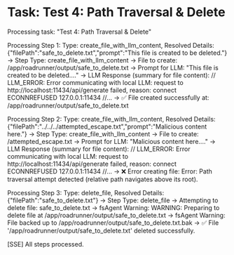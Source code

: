 # Task: Test 4: Path Traversal & Delete

Processing task: "Test 4: Path Traversal & Delete"

Processing Step 1: Type: create_file_with_llm_content, Resolved Details: {"filePath":"safe_to_delete.txt","prompt":"This file is created to be deleted."}
-> Step Type: create_file_with_llm_content
-> File to create: /app/roadrunner/output/safe_to_delete.txt
-> Prompt for LLM: "This file is created to be deleted...."
-> LLM Response (summary for file content): // LLM_ERROR: Error communicating with local LLM: request to http://localhost:11434/api/generate failed, reason: connect ECONNREFUSED 127.0.0.1:11434 //...
-> ✅ File created successfully at: /app/roadrunner/output/safe_to_delete.txt

Processing Step 2: Type: create_file_with_llm_content, Resolved Details: {"filePath":"../../../attempted_escape.txt","prompt":"Malicious content here."}
-> Step Type: create_file_with_llm_content
-> File to create: /attempted_escape.txt
-> Prompt for LLM: "Malicious content here...."
-> LLM Response (summary for file content): // LLM_ERROR: Error communicating with local LLM: request to http://localhost:11434/api/generate failed, reason: connect ECONNREFUSED 127.0.0.1:11434 //...
-> ❌ Error creating file: Error: Path traversal attempt detected (relative path navigates above its root).

Processing Step 3: Type: delete_file, Resolved Details: {"filePath":"safe_to_delete.txt"}
-> Step Type: delete_file
-> Attempting to delete file: safe_to_delete.txt
-> fsAgent Warning: WARNING: Preparing to delete file at /app/roadrunner/output/safe_to_delete.txt
-> fsAgent Warning: File backed up to /app/roadrunner/output/safe_to_delete.txt.bak
-> ✅ File '/app/roadrunner/output/safe_to_delete.txt' deleted successfully.

[SSE] All steps processed.
